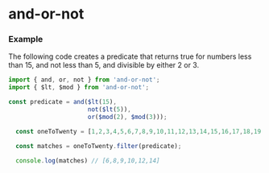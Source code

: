 # and-or-not

### Example

The following code creates a predicate that returns true for numbers less than 15, and not less than 5, and divisible by either 2 or 3.

```javascript
import { and, or, not } from 'and-or-not';
import { $lt, $mod } from 'and-or-not';

const predicate = and($lt(15), 
                      not($lt(5)),
                      or($mod(2), $mod(3)));

  const oneToTwenty = [1,2,3,4,5,6,7,8,9,10,11,12,13,14,15,16,17,18,19,20];

  const matches = oneToTwenty.filter(predicate);
  
  console.log(matches) // [6,8,9,10,12,14]
```

